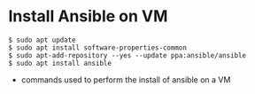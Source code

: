 # Install Ansible on VM

```
$ sudo apt update
$ sudo apt install software-properties-common
$ sudo apt-add-repository --yes --update ppa:ansible/ansible
$ sudo apt install ansible
```

- commands used to perform the install of ansible on a VM